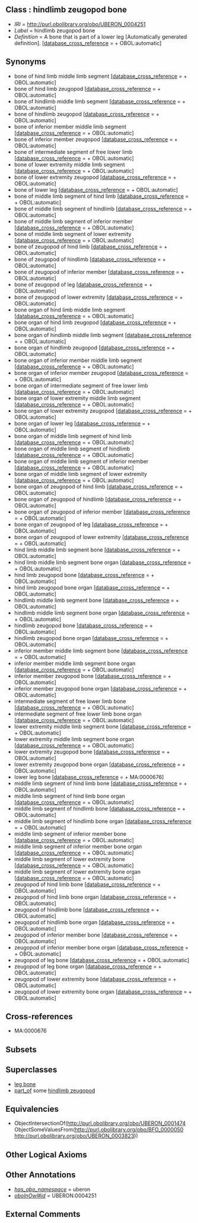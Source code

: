 
## Class : hindlimb zeugopod bone

 * *IRI* = http://purl.obolibrary.org/obo/UBERON_0004251
 * *Label* = hindlimb zeugopod bone
 * *Definition* = A bone that is part of a lower leg [Automatically generated definition]. [[database_cross_reference](../../ef/oboInOwl#hasDbXref.md) =  + OBOL:automatic]

## Synonyms

 * bone of hind limb middle limb segment [[database_cross_reference](../../ef/oboInOwl#hasDbXref.md) =  + OBOL:automatic]
 * bone of hind limb zeugopod [[database_cross_reference](../../ef/oboInOwl#hasDbXref.md) =  + OBOL:automatic]
 * bone of hindlimb middle limb segment [[database_cross_reference](../../ef/oboInOwl#hasDbXref.md) =  + OBOL:automatic]
 * bone of hindlimb zeugopod [[database_cross_reference](../../ef/oboInOwl#hasDbXref.md) =  + OBOL:automatic]
 * bone of inferior member middle limb segment [[database_cross_reference](../../ef/oboInOwl#hasDbXref.md) =  + OBOL:automatic]
 * bone of inferior member zeugopod [[database_cross_reference](../../ef/oboInOwl#hasDbXref.md) =  + OBOL:automatic]
 * bone of intermediate segment of free lower limb [[database_cross_reference](../../ef/oboInOwl#hasDbXref.md) =  + OBOL:automatic]
 * bone of lower extremity middle limb segment [[database_cross_reference](../../ef/oboInOwl#hasDbXref.md) =  + OBOL:automatic]
 * bone of lower extremity zeugopod [[database_cross_reference](../../ef/oboInOwl#hasDbXref.md) =  + OBOL:automatic]
 * bone of lower leg [[database_cross_reference](../../ef/oboInOwl#hasDbXref.md) =  + OBOL:automatic]
 * bone of middle limb segment of hind limb [[database_cross_reference](../../ef/oboInOwl#hasDbXref.md) =  + OBOL:automatic]
 * bone of middle limb segment of hindlimb [[database_cross_reference](../../ef/oboInOwl#hasDbXref.md) =  + OBOL:automatic]
 * bone of middle limb segment of inferior member [[database_cross_reference](../../ef/oboInOwl#hasDbXref.md) =  + OBOL:automatic]
 * bone of middle limb segment of lower extremity [[database_cross_reference](../../ef/oboInOwl#hasDbXref.md) =  + OBOL:automatic]
 * bone of zeugopod of hind limb [[database_cross_reference](../../ef/oboInOwl#hasDbXref.md) =  + OBOL:automatic]
 * bone of zeugopod of hindlimb [[database_cross_reference](../../ef/oboInOwl#hasDbXref.md) =  + OBOL:automatic]
 * bone of zeugopod of inferior member [[database_cross_reference](../../ef/oboInOwl#hasDbXref.md) =  + OBOL:automatic]
 * bone of zeugopod of leg [[database_cross_reference](../../ef/oboInOwl#hasDbXref.md) =  + OBOL:automatic]
 * bone of zeugopod of lower extremity [[database_cross_reference](../../ef/oboInOwl#hasDbXref.md) =  + OBOL:automatic]
 * bone organ of hind limb middle limb segment [[database_cross_reference](../../ef/oboInOwl#hasDbXref.md) =  + OBOL:automatic]
 * bone organ of hind limb zeugopod [[database_cross_reference](../../ef/oboInOwl#hasDbXref.md) =  + OBOL:automatic]
 * bone organ of hindlimb middle limb segment [[database_cross_reference](../../ef/oboInOwl#hasDbXref.md) =  + OBOL:automatic]
 * bone organ of hindlimb zeugopod [[database_cross_reference](../../ef/oboInOwl#hasDbXref.md) =  + OBOL:automatic]
 * bone organ of inferior member middle limb segment [[database_cross_reference](../../ef/oboInOwl#hasDbXref.md) =  + OBOL:automatic]
 * bone organ of inferior member zeugopod [[database_cross_reference](../../ef/oboInOwl#hasDbXref.md) =  + OBOL:automatic]
 * bone organ of intermediate segment of free lower limb [[database_cross_reference](../../ef/oboInOwl#hasDbXref.md) =  + OBOL:automatic]
 * bone organ of lower extremity middle limb segment [[database_cross_reference](../../ef/oboInOwl#hasDbXref.md) =  + OBOL:automatic]
 * bone organ of lower extremity zeugopod [[database_cross_reference](../../ef/oboInOwl#hasDbXref.md) =  + OBOL:automatic]
 * bone organ of lower leg [[database_cross_reference](../../ef/oboInOwl#hasDbXref.md) =  + OBOL:automatic]
 * bone organ of middle limb segment of hind limb [[database_cross_reference](../../ef/oboInOwl#hasDbXref.md) =  + OBOL:automatic]
 * bone organ of middle limb segment of hindlimb [[database_cross_reference](../../ef/oboInOwl#hasDbXref.md) =  + OBOL:automatic]
 * bone organ of middle limb segment of inferior member [[database_cross_reference](../../ef/oboInOwl#hasDbXref.md) =  + OBOL:automatic]
 * bone organ of middle limb segment of lower extremity [[database_cross_reference](../../ef/oboInOwl#hasDbXref.md) =  + OBOL:automatic]
 * bone organ of zeugopod of hind limb [[database_cross_reference](../../ef/oboInOwl#hasDbXref.md) =  + OBOL:automatic]
 * bone organ of zeugopod of hindlimb [[database_cross_reference](../../ef/oboInOwl#hasDbXref.md) =  + OBOL:automatic]
 * bone organ of zeugopod of inferior member [[database_cross_reference](../../ef/oboInOwl#hasDbXref.md) =  + OBOL:automatic]
 * bone organ of zeugopod of leg [[database_cross_reference](../../ef/oboInOwl#hasDbXref.md) =  + OBOL:automatic]
 * bone organ of zeugopod of lower extremity [[database_cross_reference](../../ef/oboInOwl#hasDbXref.md) =  + OBOL:automatic]
 * hind limb middle limb segment bone [[database_cross_reference](../../ef/oboInOwl#hasDbXref.md) =  + OBOL:automatic]
 * hind limb middle limb segment bone organ [[database_cross_reference](../../ef/oboInOwl#hasDbXref.md) =  + OBOL:automatic]
 * hind limb zeugopod bone [[database_cross_reference](../../ef/oboInOwl#hasDbXref.md) =  + OBOL:automatic]
 * hind limb zeugopod bone organ [[database_cross_reference](../../ef/oboInOwl#hasDbXref.md) =  + OBOL:automatic]
 * hindlimb middle limb segment bone [[database_cross_reference](../../ef/oboInOwl#hasDbXref.md) =  + OBOL:automatic]
 * hindlimb middle limb segment bone organ [[database_cross_reference](../../ef/oboInOwl#hasDbXref.md) =  + OBOL:automatic]
 * hindlimb zeugopod bone [[database_cross_reference](../../ef/oboInOwl#hasDbXref.md) =  + OBOL:automatic]
 * hindlimb zeugopod bone organ [[database_cross_reference](../../ef/oboInOwl#hasDbXref.md) =  + OBOL:automatic]
 * inferior member middle limb segment bone [[database_cross_reference](../../ef/oboInOwl#hasDbXref.md) =  + OBOL:automatic]
 * inferior member middle limb segment bone organ [[database_cross_reference](../../ef/oboInOwl#hasDbXref.md) =  + OBOL:automatic]
 * inferior member zeugopod bone [[database_cross_reference](../../ef/oboInOwl#hasDbXref.md) =  + OBOL:automatic]
 * inferior member zeugopod bone organ [[database_cross_reference](../../ef/oboInOwl#hasDbXref.md) =  + OBOL:automatic]
 * intermediate segment of free lower limb bone [[database_cross_reference](../../ef/oboInOwl#hasDbXref.md) =  + OBOL:automatic]
 * intermediate segment of free lower limb bone organ [[database_cross_reference](../../ef/oboInOwl#hasDbXref.md) =  + OBOL:automatic]
 * lower extremity middle limb segment bone [[database_cross_reference](../../ef/oboInOwl#hasDbXref.md) =  + OBOL:automatic]
 * lower extremity middle limb segment bone organ [[database_cross_reference](../../ef/oboInOwl#hasDbXref.md) =  + OBOL:automatic]
 * lower extremity zeugopod bone [[database_cross_reference](../../ef/oboInOwl#hasDbXref.md) =  + OBOL:automatic]
 * lower extremity zeugopod bone organ [[database_cross_reference](../../ef/oboInOwl#hasDbXref.md) =  + OBOL:automatic]
 * lower leg bone [[database_cross_reference](../../ef/oboInOwl#hasDbXref.md) =  + MA:0000676]
 * middle limb segment of hind limb bone [[database_cross_reference](../../ef/oboInOwl#hasDbXref.md) =  + OBOL:automatic]
 * middle limb segment of hind limb bone organ [[database_cross_reference](../../ef/oboInOwl#hasDbXref.md) =  + OBOL:automatic]
 * middle limb segment of hindlimb bone [[database_cross_reference](../../ef/oboInOwl#hasDbXref.md) =  + OBOL:automatic]
 * middle limb segment of hindlimb bone organ [[database_cross_reference](../../ef/oboInOwl#hasDbXref.md) =  + OBOL:automatic]
 * middle limb segment of inferior member bone [[database_cross_reference](../../ef/oboInOwl#hasDbXref.md) =  + OBOL:automatic]
 * middle limb segment of inferior member bone organ [[database_cross_reference](../../ef/oboInOwl#hasDbXref.md) =  + OBOL:automatic]
 * middle limb segment of lower extremity bone [[database_cross_reference](../../ef/oboInOwl#hasDbXref.md) =  + OBOL:automatic]
 * middle limb segment of lower extremity bone organ [[database_cross_reference](../../ef/oboInOwl#hasDbXref.md) =  + OBOL:automatic]
 * zeugopod of hind limb bone [[database_cross_reference](../../ef/oboInOwl#hasDbXref.md) =  + OBOL:automatic]
 * zeugopod of hind limb bone organ [[database_cross_reference](../../ef/oboInOwl#hasDbXref.md) =  + OBOL:automatic]
 * zeugopod of hindlimb bone [[database_cross_reference](../../ef/oboInOwl#hasDbXref.md) =  + OBOL:automatic]
 * zeugopod of hindlimb bone organ [[database_cross_reference](../../ef/oboInOwl#hasDbXref.md) =  + OBOL:automatic]
 * zeugopod of inferior member bone [[database_cross_reference](../../ef/oboInOwl#hasDbXref.md) =  + OBOL:automatic]
 * zeugopod of inferior member bone organ [[database_cross_reference](../../ef/oboInOwl#hasDbXref.md) =  + OBOL:automatic]
 * zeugopod of leg bone [[database_cross_reference](../../ef/oboInOwl#hasDbXref.md) =  + OBOL:automatic]
 * zeugopod of leg bone organ [[database_cross_reference](../../ef/oboInOwl#hasDbXref.md) =  + OBOL:automatic]
 * zeugopod of lower extremity bone [[database_cross_reference](../../ef/oboInOwl#hasDbXref.md) =  + OBOL:automatic]
 * zeugopod of lower extremity bone organ [[database_cross_reference](../../ef/oboInOwl#hasDbXref.md) =  + OBOL:automatic]

## Cross-references

 * MA:0000676

## Subsets


## Superclasses

 * [leg bone](../../UBERON/93/UBERON_0005893.md)
 * [part_of](../../BFO/50/BFO_0000050.md) some [hindlimb zeugopod](../../UBERON/23/UBERON_0003823.md)

## Equivalencies

 * ObjectIntersectionOf(<http://purl.obolibrary.org/obo/UBERON_0001474> ObjectSomeValuesFrom(<http://purl.obolibrary.org/obo/BFO_0000050> <http://purl.obolibrary.org/obo/UBERON_0003823>))

## Other Logical Axioms


## Other Annotations

 * *[has_obo_namespace](../../ce/oboInOwl#hasOBONamespace.md)* = uberon
 * *[oboInOwl#id](../../id/oboInOwl#id.md)* = UBERON:0004251

## External Comments

